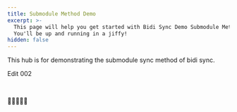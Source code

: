 ```yaml
---
title: Submodule Method Demo
excerpt: >-
  This page will help you get started with Bidi Sync Demo Submodule Method.
  You'll be up and running in a jiffy!
hidden: false
---
```

This hub is for demonstrating the submodule sync method of bidi sync.

Edit 002

<br />

🍊🍊🍊🍊🍊